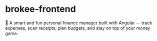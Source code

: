 # brokee-frontend
💸 A smart and fun personal finance manager built with Angular — track expenses, scan receipts, plan budgets, and stay on top of your money game.
